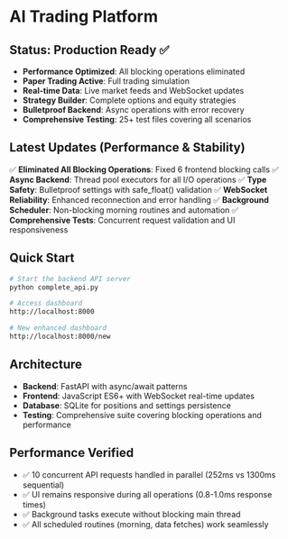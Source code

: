 # AI Trading Platform

## Status: Production Ready ✅
- **Performance Optimized**: All blocking operations eliminated
- **Paper Trading Active**: Full trading simulation
- **Real-time Data**: Live market feeds and WebSocket updates
- **Strategy Builder**: Complete options and equity strategies
- **Bulletproof Backend**: Async operations with error recovery
- **Comprehensive Testing**: 25+ test files covering all scenarios

## Latest Updates (Performance & Stability)
✅ **Eliminated All Blocking Operations**: Fixed 6 frontend blocking calls
✅ **Async Backend**: Thread pool executors for all I/O operations
✅ **Type Safety**: Bulletproof settings with safe_float() validation
✅ **WebSocket Reliability**: Enhanced reconnection and error handling
✅ **Background Scheduler**: Non-blocking morning routines and automation
✅ **Comprehensive Tests**: Concurrent request validation and UI responsiveness

## Quick Start
```bash
# Start the backend API server
python complete_api.py

# Access dashboard
http://localhost:8000

# New enhanced dashboard
http://localhost:8000/new
```

## Architecture
- **Backend**: FastAPI with async/await patterns
- **Frontend**: JavaScript ES6+ with WebSocket real-time updates
- **Database**: SQLite for positions and settings persistence
- **Testing**: Comprehensive suite covering blocking operations and performance

## Performance Verified
- ✅ 10 concurrent API requests handled in parallel (252ms vs 1300ms sequential)
- ✅ UI remains responsive during all operations (0.8-1.0ms response times)
- ✅ Background tasks execute without blocking main thread
- ✅ All scheduled routines (morning, data fetches) work seamlessly
